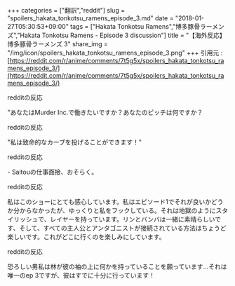 +++
categories = ["翻訳","reddit"]
slug = "spoilers_hakata_tonkotsu_ramens_episode_3.md"
date = "2018-01-27T05:30:53+09:00"
tags = ["Hakata Tonkotsu Ramens","博多豚骨ラーメンズ","Hakata Tonkotsu Ramens - Episode 3 discussion"]
title = "【海外反応】博多豚骨ラーメンズ 3"
share_img = "/img/icon/spoilers_hakata_tonkotsu_ramens_episode_3.png"
+++
引用元 : [https://reddit.com/r/anime/comments/7t5g5x/spoilers_hakata_tonkotsu_ramens_episode_3/](https://reddit.com/r/anime/comments/7t5g5x/spoilers_hakata_tonkotsu_ramens_episode_3/)



<p><span class="reddit-comment">redditの反応</span></p>"あなたはMurder Inc.で働きたいですか？あなたのピッチは何ですか？

<p><span class="reddit-comment">redditの反応</span></p>"私は致命的なカーブを投げることができます！"

<p><span class="reddit-comment">redditの反応</span></p> -  Saitouの仕事面接、おそらく。

<p><span class="reddit-comment">redditの反応</span></p>私はこのショーにとても感心しています。私はエピソード1でそれが良いかどうか分からなかったが、ゆっくりと私をフックしている。それは地獄のようにスタイリッシュで、レイヤーを持っています。リンとバンバは一緒に素晴らしいです、そして、すべての主人公とアンタゴニストが接続されている方法はちょうど楽しいです。これがどこに行くのを楽しみにしています。

<p><span class="reddit-comment">redditの反応</span></p>恐ろしい男私は林が彼の袖の上に何かを持っていることを願っています...それは唯一のep 3ですが、彼はすでに十分に行っています！

